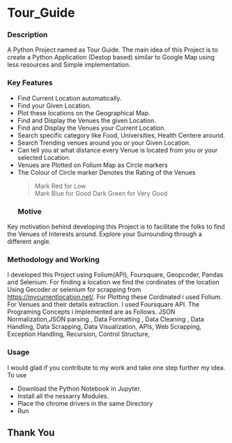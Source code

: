# Tour_Guide
### Description
A Python Project named as Tour Guide. The main idea of this Project is to create a Python Application (Destop based) similar to Google Map using less resources and Simple implementation. 
### Key Features
* Find Current Location automatically.
* Find your Given Location.
* Plot these locations on the Geographical Map.
* Find and Display the Venues the given Location.
* Find and Display the Venues your Current Location.
* Search specific category like Food, Universities, Health Centere around.
* Search Trending venues around you or your Given Location.
* Can tell you at what distance every Venue is located from you or your selected Location.
* Venues are Plotted on Folium Map as Circle markers
* The Colour of Circle marker Denotes the Rating of the Venues 
  > Mark Red for Low  
  > Mark Blue for Good 
  > Dark Green for Very Good 
  ### Motive 
 Key motivation behind developing this Project is to facilitate the folks to find the Venues of Interests around. Explore your Surrounding through a different angle.
 ### Methodology and Working
 I developed this Project using Folium(API), Foursquare, Geopcoder, Pandas and Selenium.
 For finding a location we find the cordinates of the location Using Gecoder or selenium for scrapping from https://mycurrentlocation.net/.
 For Plotting these Cordinated i used Folium.
 For Venues and their details extraction. I used Foursquare API.
 The Programing Concepts i Implemented are as Follows.
 JSON Normalization,JSON parsing , Data Formatting , Data Cleaning , Data Handling, Data Scrapping, Data Visualization, APIs, Web Scrapping, Exception Handling,
 Recursion, Control Structure,
### Usage
I would glad if you contribute to my work and take one step further my idea. 
To use 
- Download the Python Notebook in Jupyter.
- Install all the nessarry Modules.
- Place the chrome drivers in the same Directory 
- Run 
## Thank You 
